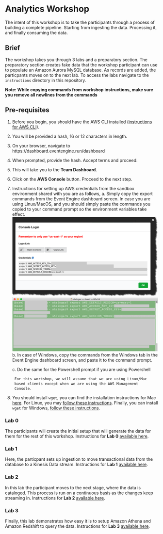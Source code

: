 # Analytics Workshop
The intent of this workshop is to take the participants through a process of building a complete pipeline. 
Starting from ingesting the data. Processing it, and finally consuming the data.

## Brief
The workshop takes you through 3 labs and a preparatory section. The preparatory section creates fake data
that the workshop participant can use to populate an Amazon Aurora MySQL database. As records are added,
the particpants moves on to the next lab. To access the labs navigate to the `instructions` directory in 
this repository.

**Note: While copying commands from workshop instructions, make sure you remove all newlines from the commands**

## Pre-requisites
1. Before you begin, you should have the AWS CLI installed ([instructions for AWS CLI](https://docs.aws.amazon.com/cli/latest/userguide/cli-chap-install.html)).
2. You will be provided a hash, 16 or 12 characters in length.
3. On your browser, navigate to https://dashboard.eventengine.run/dashboard
4. When prompted, provide the hash. Accept terms and proceed.
5. This will take you to the **Team Dashboard**. 
6. Click on the **AWS Console** button. Proceed to the next step.
7. Instructions for setting up AWS credentials from the sandbox environment shared with you are as follows,
    a.  Simply copy the export commands from the Event Engine dashboard
        screen. In case you are using Linux/MacOS, and you should simply paste
        the commands you copied to your command prompt so the environment 
        variables take effect.
![](./instructions/Credential_Sharing_V1.png)
![](./instructions/Using_Credentials.png)
    b.  In case of Windows, copy the commands from the Windows tab in
        the Event Engine dashboard screen, and paste it to the command
        prompt.

    c.  Do the same for the Powershell prompt if you are using
        Powershell

        For this workshop, we will assume that we are using Linux/Mac
        based clients except when we are using the AWS Management
        Console. 
3. You should install `wget`, you can find the installation instructions for Mac [here](https://macappstore.org/wget/). 
   For Linux, you may [follow these instructions](https://linuxize.com/post/wget-command-examples/).
   Finally, you can install `wget` for Windows, [follow these instructions](http://gnuwin32.sourceforge.net/packages/wget.htm).

### Lab 0
The participants will create the initial setup that will generate the data for them for the rest of this
workshop. Instructions for **Lab 0** [available here](https://github.com/OmarKhayyam/data-lake-ws/blob/master/instructions/Lab%200%20-%20Prep%20for%20Data%20Lake%20Workshop%20for%20Fintechs%20V2.md).

### Lab 1
Here, the particpant sets up ingestion to move transactional data from the database to a Kinesis Data stream.
Instructions for **Lab 1** [available here](https://github.com/OmarKhayyam/data-lake-ws/blob/master/instructions/Lab%201%20-%20Data%20Lake%20Workshop%20for%20Fintechs%20V2.md).

### Lab 2
In this lab the participant moves to the next stage, where the data is cataloged. This process is run on a
continuous basis as the changes keep streaming in. Instructions for **Lab 2** [available here](https://github.com/OmarKhayyam/data-lake-ws/blob/master/instructions/Lab%202%20-%20Data%20Lake%20Workshop%20for%20Fintechs%20V2.md).

### Lab 3
Finally, this lab demonstrates how easy it is to setup Amazon Athena and Amazon Redshift to query the data. 
Instructions for **Lab 3** [available here](https://github.com/OmarKhayyam/data-lake-ws/blob/master/instructions/Lab%203%20-%20Data%20Lake%20Workshop%20for%20Fintechs%20V2.md).

